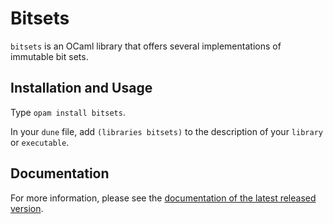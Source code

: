 # Bitsets

`bitsets` is an OCaml library that offers several implementations of
immutable bit sets.

## Installation and Usage

Type `opam install bitsets`.

In your `dune` file, add `(libraries bitsets)` to the description of
your `library` or `executable`.

## Documentation

For more information,
please see the [documentation of the latest released
version](http://cambium.inria.fr/~fpottier/bitsets/doc/bitsets/).
